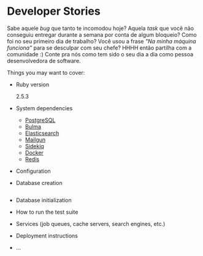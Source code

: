 # Developer Stories

Sabe aquele *bug* que tanto te incomodou hoje? Aquela *task* que você não conseguiu entregar durante a semana por conta de algum bloqueio? Como foi no seu primeiro dia de trabalho? Você usou a frase *"Na minha máquina funciona"* para se desculpar com seu chefe? HHHH então partilha com a comunidade :) Conte pra nós como tem sido o seu dia a dia como pessoa desenvolvedora de software.

Things you may want to cover:

* Ruby version

	2.5.3

* System dependencies

	* [PostgreSQL](https://www.postgresql.org/)
	* [Bulma](https://bulma.io)
	* [Elasticsearch](https://www.elastic.co/)
	* [Mailgun](https://www.mailgun.com/)
	* [Sidekiq](https://sidekiq.org/)
	* [Docker](https://docs.docker.com/install/)
	* [Redis](https://redis.io/)

* Configuration

* Database creation

	```sh rails db:create
	 ```

* Database initialization

* How to run the test suite

* Services (job queues, cache servers, search engines, etc.)

* Deployment instructions

* ...
